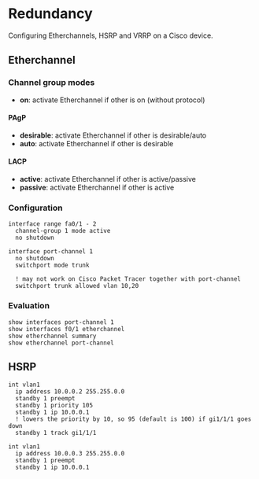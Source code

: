 # Redundancy

Configuring Etherchannels, HSRP and VRRP on a Cisco device.

## Etherchannel

### Channel group modes

- **on**: activate Etherchannel if other is on (without protocol)

#### PAgP

- **desirable**: activate Etherchannel if other is desirable/auto
- **auto**: activate Etherchannel if other is desirable

#### LACP

- **active**: activate Etherchannel if other is active/passive
- **passive**: activate Etherchannel if other is active

### Configuration

```cisco-ios
interface range fa0/1 - 2
  channel-group 1 mode active
  no shutdown

interface port-channel 1
  no shutdown
  switchport mode trunk

  ! may not work on Cisco Packet Tracer together with port-channel
  switchport trunk allowed vlan 10,20
```

### Evaluation

```cisco-ios title="#"
show interfaces port-channel 1
show interfaces f0/1 etherchannel
show etherchannel summary
show etherchannel port-channel
```

## HSRP

```cisco-ios title="sw-1-conf#"
int vlan1
  ip address 10.0.0.2 255.255.0.0
  standby 1 preempt
  standby 1 priority 105
  standby 1 ip 10.0.0.1
  ! lowers the priority by 10, so 95 (default is 100) if gi1/1/1 goes down
  standby 1 track gi1/1/1
```

```cisco-ios title="sw-2-conf#"
int vlan1
  ip address 10.0.0.3 255.255.0.0
  standby 1 preempt
  standby 1 ip 10.0.0.1
```
